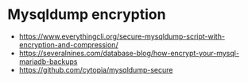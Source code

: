 # Mysqldump encryption 

  * https://www.everythingcli.org/secure-mysqldump-script-with-encryption-and-compression/
  * https://severalnines.com/database-blog/how-encrypt-your-mysql-mariadb-backups
  * https://github.com/cytopia/mysqldump-secure
